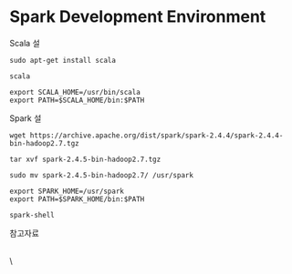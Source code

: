 # Spark Development Environment



Scala  설

```
sudo apt-get install scala

scala

export SCALA_HOME=/usr/bin/scala
export PATH=$SCALA_HOME/bin:$PATH
```

Spark 설

```
wget https://archive.apache.org/dist/spark/spark-2.4.4/spark-2.4.4-bin-hadoop2.7.tgz

tar xvf spark-2.4.5-bin-hadoop2.7.tgz

sudo mv spark-2.4.5-bin-hadoop2.7/ /usr/spark

export SPARK_HOME=/usr/spark
export PATH=$SPARK_HOME/bin:$PATH

spark-shell
```





참고자료

\
\


